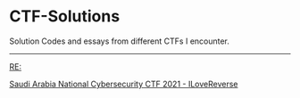 # CTF-Solutions
Solution Codes and essays from different CTFs I encounter.
--- ---

[RE:](../RE/README.md)

  [Saudi Arabia National Cybersecurity CTF 2021 - ILoveReverse](../ILoveReverse-SA-Nat.-CTF-2021/README.md)
